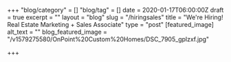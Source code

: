 +++
"blog/category" = []
"blog/tag" = []
date = 2020-01-17T06:00:00Z
draft = true
excerpt = ""
layout = "blog"
slug = "/hiringsales"
title = "We're Hiring! Real Estate Marketing + Sales Associate"
type = "post"
[featured_image]
alt_text = ""
blog_featured_image = "/v1579275580/OnPoint%20Custom%20Homes/DSC_7905_gplzxf.jpg"

+++
